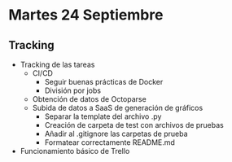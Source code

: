 # Martes 24 Septiembre
## Tracking

- Tracking de las tareas
	- CI/CD
		- Seguir buenas prácticas de Docker
		- División por jobs
	- Obtención de datos de Octoparse
	- Subida de datos a SaaS de generación de gráficos
		- Separar la template del archivo .py
		- Creación de carpeta de test con archivos de pruebas
		- Añadir al .gitignore las carpetas de prueba
		- Formatear correctamente README.md
- Funcionamiento básico de Trello
